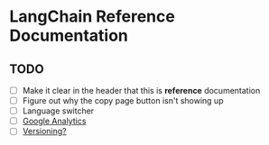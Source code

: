 # LangChain Reference Documentation

## TODO

- [ ] Make it clear in the header that this is **reference** documentation
- [ ] Figure out why the copy page button isn't showing up
- [ ] Language switcher
- [ ] [Google Analytics](https://mrkeo.github.io/setup/setting-up-site-analytics)
- [ ] [Versioning?](https://mrkeo.github.io/setup/setting-up-versioning)
